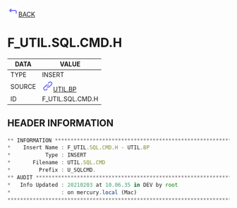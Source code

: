 <img src="../.resources/themes/unicons-line-6563ff/corner-up-left-alt.svg" alt="BACK" width="25" />[BACK](../DOCS/UTIL.BP.md)  
# F_UTIL.SQL.CMD.H  
|DATA|VALUE|
| --- | --- |
|TYPE|INSERT|
|SOURCE|<img src="../.resources/themes/unicons-line-6563ff/link.svg" alt="UTIL.BP" width="25" />[UTIL.BP](../DOCS/UTIL.BP.md)|
|ID|F_UTIL.SQL.CMD.H|
    
    
## HEADER INFORMATION  
```javascript
** INFORMATION ****************************************************************
*    Insert Name : F_UTIL.SQL.CMD.H - UTIL.BP
*           Type : INSERT
*       Filename : UTIL.SQL.CMD
*         Prefix : U_SQLCMD.
** AUDIT **********************************************************************
*   Info Updated : 20210203 at 10.06.35 in DEV by root
*                : on mercury.local (Mac)
*******************************************************************************
```

